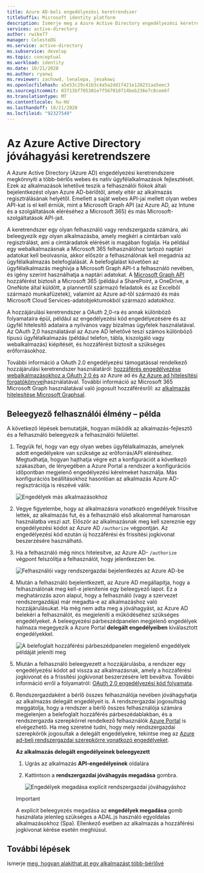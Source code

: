 ```yaml
---
title: Azure AD-beli engedélyezési keretrendszer
titleSuffix: Microsoft identity platform
description: Ismerje meg a Azure Active Directory engedélyezési keretrendszerét, és azt, hogy miként könnyíti meg a több-bérlős webes és natív ügyfélalkalmazások fejlesztését.
services: active-directory
author: rwike77
manager: CelesteDG
ms.service: active-directory
ms.subservice: develop
ms.topic: conceptual
ms.workload: identity
ms.date: 10/21/2020
ms.author: ryanwi
ms.reviewer: zachowd, lenalepa, jesakowi
ms.openlocfilehash: a5e53c29c41b3c4a5a2dd1f421e128231aa5eec3
ms.sourcegitcommit: 03713bf705301e7f567010714beb236e7c8cee6f
ms.translationtype: MT
ms.contentlocale: hu-HU
ms.lasthandoff: 10/21/2020
ms.locfileid: "92327549"
---
```

# <a name="azure-active-directory-consent-framework"></a>Az Azure Active Directory jóváhagyási keretrendszere

A Azure Active Directory (Azure AD) engedélyezési keretrendszere megkönnyíti a több-bérlős webes és natív ügyfélalkalmazások fejlesztését. Ezek az alkalmazások lehetővé teszik a felhasználói fiókok általi bejelentkezést olyan Azure AD-bérlőtől, amely eltér az alkalmazás regisztrálásának helyétől. Emellett a saját webes API-jai mellett olyan webes API-kat is el kell érniük, mint a Microsoft Graph API (az Azure AD, az Intune és a szolgáltatások eléréséhez a Microsoft 365) és más Microsoft-szolgáltatások API-jait.

A keretrendszer egy olyan felhasználó vagy rendszergazda számára, aki beleegyezik egy olyan alkalmazásba, amely megkéri a címtárban való regisztrálást, ami a címtáradatok elérését is magában foglalja. Ha például egy webalkalmazásnak a Microsoft 365 felhasználóhoz tartozó naptári adatokat kell beolvasnia, akkor először a felhasználónak kell megadnia az ügyfélalkalmazás belefoglalását. A belefoglalást követően az ügyfélalkalmazás meghívja a Microsoft Graph API-t a felhasználó nevében, és igény szerint használhatja a naptári adatokat. A [Microsoft Graph API](https://developer.microsoft.com/graph) hozzáférést biztosít a Microsoft 365 (például a SharePoint, a OneDrive, a OneNote által küldött, a plannertől származó feladatok és az Excelből származó munkafüzetek), valamint az Azure ad-től származó és más Microsoft Cloud Services-adatobjektumokból származó adatokhoz.

A hozzájárulási keretrendszer a OAuth 2,0-ra és annak különböző folyamataira épül, például az engedélyezési kód engedélyezésére és az ügyfél hitelesítő adataira a nyilvános vagy bizalmas ügyfelek használatával. Az OAuth 2,0 használatával az Azure AD lehetővé teszi számos különböző típusú ügyfélalkalmazás (például telefon, tábla, kiszolgáló vagy webalkalmazás) kiépítését, és hozzáférést biztosít a szükséges erőforrásokhoz.

További információ a OAuth 2.0 engedélyezési támogatással rendelkező hozzájárulási keretrendszer használatáról: [hozzáférés engedélyezése webalkalmazásokhoz a OAuth 2,0 és](v2-oauth2-auth-code-flow.md) az Azure ad és [Az Azure ad hitelesítési forgatókönyvei](./authentication-vs-authorization.md)használatával. További információ az Microsoft 365 Microsoft Graph használatával való jogosult hozzáférésről: az [alkalmazás hitelesítése Microsoft Graphsal](/graph/).

## <a name="consent-experience---an-example"></a>Beleegyező felhasználói élmény – példa

A következő lépések bemutatják, hogyan működik az alkalmazás-fejlesztő és a felhasználó beleegyezik a felhasználói felülettel.

1. Tegyük fel, hogy van egy olyan webes ügyfélalkalmazás, amelynek adott engedélyekre van szüksége az erőforrás/API eléréséhez. Megtudhatja, hogyan hajthatja végre ezt a konfigurációt a következő szakaszban, de lényegében a Azure Portal a rendszer a konfigurációs időpontban megjelenő engedélyezési kérelmeket használja. Más konfigurációs beállításokhoz hasonlóan az alkalmazás Azure AD-regisztrációja is részévé válik:

    ![Engedélyek más alkalmazásokhoz](./media/consent-framework/permissions.png)

1. Vegye figyelembe, hogy az alkalmazásra vonatkozó engedélyek frissítve lettek, az alkalmazás fut, és a felhasználó első alkalommal hamarosan használatba veszi azt. Először az alkalmazásnak meg kell szereznie egy engedélyezési kódot az Azure AD `/authorize` végpontján. Az engedélyezési kód ezután új hozzáférési és frissítési jogkivonat beszerzésére használható.

1. Ha a felhasználó még nincs hitelesítve, az Azure AD- `/authorize` végpont felszólítja a felhasználót, hogy jelentkezzen be.

    ![Felhasználói vagy rendszergazdai bejelentkezés az Azure AD-be](./media/consent-framework/usersignin.png)

1. Miután a felhasználó bejelentkezett, az Azure AD megállapítja, hogy a felhasználónak meg kell-e jelenítenie egy beleegyező lapot. Ez a meghatározás azon alapul, hogy a felhasználó (vagy a szervezet rendszergazdája) már megadta-e az alkalmazáshoz való hozzájárulásukat. Ha még nem adta meg a jóváhagyást, az Azure AD belekéri a felhasználót, és megjeleníti a működéséhez szükséges engedélyeket. A beleegyezési párbeszédpanelen megjelenő engedélyek halmaza megegyezik a Azure Portal **delegált engedélyeiben** kiválasztott engedélyekkel.

    ![A belefoglalt hozzáférési párbeszédpanelen megjelenő engedélyek példáját jeleníti meg](./media/consent-framework/consent.png)

1. Miután a felhasználó beleegyezett a hozzájárulásba, a rendszer egy engedélyezési kódot ad vissza az alkalmazásnak, amely a hozzáférési jogkivonat és a frissítési jogkivonat beszerzésére lett beváltva. További információ erről a folyamatról: [OAuth 2,0 engedélyezési kód folyamata](v2-oauth2-auth-code-flow.md).

1. Rendszergazdaként a bérlő összes felhasználója nevében jóváhagyhatja az alkalmazás delegált engedélyeit is. A rendszergazdai jogosultság meggátolja, hogy a rendszer a bérlő összes felhasználója számára megjelenjen a belefoglalt hozzáférés párbeszédablakban, és a rendszergazda szerepkörrel rendelkező felhasználók [Azure Portal](https://portal.azure.com) is elvégezhető. Ha meg szeretné tudni, hogy mely rendszergazdai szerepkörök jogosultak a delegált engedélyekre, tekintse meg az [Azure ad-beli rendszergazdai szerepkörre vonatkozó engedélyeket](../users-groups-roles/directory-assign-admin-roles.md).

    **Az alkalmazás delegált engedélyeinek beleegyezett**

   1. Ugrás az alkalmazás **API-engedélyeinek** oldalára
   1. Kattintson a **rendszergazdai jóváhagyás megadása** gombra.

      ![Engedélyek megadása explicit rendszergazdai jóváhagyáshoz](./media/consent-framework/grant-consent.png)

   > [!IMPORTANT]
   > A explicit beleegyezés megadása az **engedélyek megadása** gomb használata jelenleg szükséges a ADAL.js használó egyoldalas alkalmazásokhoz (Spa). Ellenkező esetben az alkalmazás a hozzáférési jogkivonat kérése esetén meghiúsul.

## <a name="next-steps"></a>További lépések

Ismerje [meg, hogyan alakíthat át egy alkalmazást több-bérlővé](howto-convert-app-to-be-multi-tenant.md)
